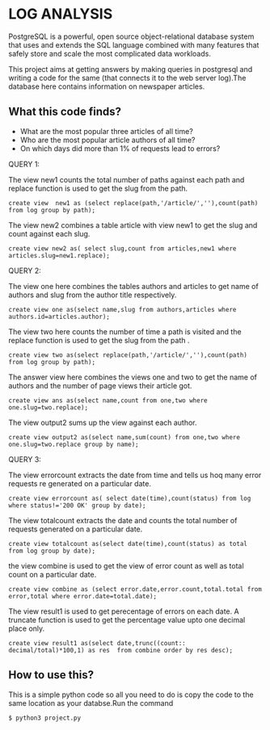 # LOG ANALYSIS

PostgreSQL is a powerful, open source object-relational database system that uses and extends the SQL language combined with many features that safely store and scale the most complicated data workloads. 

This project aims at getting answers by making queries in postgresql and writing a code for the same (that connects it to the web server log).The database here contains information on newspaper articles.

## What this code finds?
- What are the most popular three articles of all time?
- Who are the most popular article authors of all time?
- On which days did more than 1% of requests lead to errors?


QUERY 1:

The view new1 counts the total number of paths against each  path  and replace function is used to get the slug from the path.
```
create view  new1 as (select replace(path,'/article/',''),count(path) from log group by path);
```
 
The view new2 combines a table article with view new1 to get the slug and count against each slug.
```
create view new2 as( select slug,count from articles,new1 where articles.slug=new1.replace);
```

QUERY 2:

The view one here combines the tables authors and articles to get name of authors and slug from the author title respectively.
```
create view one as(select name,slug from authors,articles where authors.id=articles.author);
```

The view two here counts the number of time a path is visited and the replace function is used to get the slug from the path .
```
create view two as(select replace(path,'/article/',''),count(path) from log group by path);
```


The answer view here combines the views one and two to get the name of authors and the number of page views their article got.
```
create view ans as(select name,count from one,two where one.slug=two.replace);
```

The view output2 sums up the view against each author.
```
create view output2 as(select name,sum(count) from one,two where one.slug=two.replace group by name);
```


QUERY 3:

The view errorcount extracts the date from time and tells us hoq many error requests re generated on a particular date.
```
create view errorcount as( select date(time),count(status) from log where status!='200 OK' group by date);
```

 
The view totalcount extracts the date and counts the total number of requests generated on a particular date.
```
create view totalcount as(select date(time),count(status) as total from log group by date);
```


the view combine is used to get the view of error count as well as total count on a particular date.
```
create view combine as (select error.date,error.count,total.total from error,total where error.date=total.date);
```

The view result1 is used to get perecentage of errors on each date.
A truncate function is used to get  the percentage value upto one decimal place only.
```
create view result1 as(select date,trunc((count:: decimal/total)*100,1) as res  from combine order by res desc);
```

## How to use this?
This is a simple python code so all you need to do is copy the code to the same location as your databse.Run the command

`$ python3 project.py`








